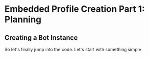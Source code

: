 # Embedded Profile Creation Part 1: Planning

## Creating a Bot Instance

So let's finally jump into the code. Let's start with something simple
